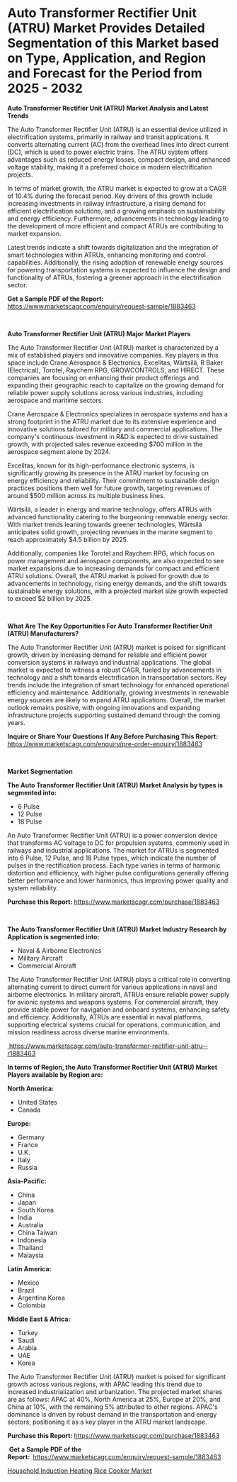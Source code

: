 <p><h1>Auto Transformer Rectifier Unit (ATRU) Market Provides Detailed Segmentation of this Market based on Type, Application, and Region and Forecast for the Period from 2025 - 2032</h1></p><p><strong>Auto Transformer Rectifier Unit (ATRU) Market Analysis and Latest Trends</strong></p>
<p><p>The Auto Transformer Rectifier Unit (ATRU) is an essential device utilized in electrification systems, primarily in railway and transit applications. It converts alternating current (AC) from the overhead lines into direct current (DC), which is used to power electric trains. The ATRU system offers advantages such as reduced energy losses, compact design, and enhanced voltage stability, making it a preferred choice in modern electrification projects.</p><p>In terms of market growth, the ATRU market is expected to grow at a CAGR of 10.4% during the forecast period. Key drivers of this growth include increasing investments in railway infrastructure, a rising demand for efficient electrification solutions, and a growing emphasis on sustainability and energy efficiency. Furthermore, advancements in technology leading to the development of more efficient and compact ATRUs are contributing to market expansion.</p><p>Latest trends indicate a shift towards digitalization and the integration of smart technologies within ATRUs, enhancing monitoring and control capabilities. Additionally, the rising adoption of renewable energy sources for powering transportation systems is expected to influence the design and functionality of ATRUs, fostering a greener approach in the electrification sector.</p></p>
<p><strong>Get a Sample PDF of the Report:&nbsp;</strong> <a href="https://www.marketscagr.com/enquiry/request-sample/1883463?utm_campaign=2483&utm_medium=2&utm_source=Github&utm_content=ia&utm_term=07042025&utm_id=auto-transformer-rectifier-unit-atru">https://www.marketscagr.com/enquiry/request-sample/1883463</a></p>
<p>&nbsp;</p>
<p><strong>Auto Transformer Rectifier Unit (ATRU) Major Market Players</strong></p>
<p><p>The Auto Transformer Rectifier Unit (ATRU) market is characterized by a mix of established players and innovative companies. Key players in this space include Crane Aerospace & Electronics, Excelitas, Wärtsilä, R Baker (Electrical), Torotel, Raychem RPG, GROWCONTROLS, and HIRECT. These companies are focusing on enhancing their product offerings and expanding their geographic reach to capitalize on the growing demand for reliable power supply solutions across various industries, including aerospace and maritime sectors.</p><p>Crane Aerospace & Electronics specializes in aerospace systems and has a strong footprint in the ATRU market due to its extensive experience and innovative solutions tailored for military and commercial applications. The company's continuous investment in R&D is expected to drive sustained growth, with projected sales revenue exceeding $700 million in the aerospace segment alone by 2024.</p><p>Excelitas, known for its high-performance electronic systems, is significantly growing its presence in the ATRU market by focusing on energy efficiency and reliability. Their commitment to sustainable design practices positions them well for future growth, targeting revenues of around $500 million across its multiple business lines.</p><p>Wärtsilä, a leader in energy and marine technology, offers ATRUs with advanced functionality catering to the burgeoning renewable energy sector. With market trends leaning towards greener technologies, Wärtsilä anticipates solid growth, projecting revenues in the marine segment to reach approximately $4.5 billion by 2025.</p><p>Additionally, companies like Torotel and Raychem RPG, which focus on power management and aerospace components, are also expected to see market expansions due to increasing demands for compact and efficient ATRU solutions. Overall, the ATRU market is poised for growth due to advancements in technology, rising energy demands, and the shift towards sustainable energy solutions, with a projected market size growth expected to exceed $2 billion by 2025.</p></p>
<p>&nbsp;</p>
<p><strong>What Are The Key Opportunities For Auto Transformer Rectifier Unit (ATRU) Manufacturers?</strong></p>
<p><p>The Auto Transformer Rectifier Unit (ATRU) market is poised for significant growth, driven by increasing demand for reliable and efficient power conversion systems in railways and industrial applications. The global market is expected to witness a robust CAGR, fueled by advancements in technology and a shift towards electrification in transportation sectors. Key trends include the integration of smart technology for enhanced operational efficiency and maintenance. Additionally, growing investments in renewable energy sources are likely to expand ATRU applications. Overall, the market outlook remains positive, with ongoing innovations and expanding infrastructure projects supporting sustained demand through the coming years.</p></p>
<p><strong>Inquire or Share Your Questions If Any Before Purchasing This Report:</strong> <a href="https://www.marketscagr.com/enquiry/pre-order-enquiry/1883463?utm_campaign=2483&utm_medium=2&utm_source=Github&utm_content=ia&utm_term=07042025&utm_id=auto-transformer-rectifier-unit-atru">https://www.marketscagr.com/enquiry/pre-order-enquiry/1883463</a></p>
<p>&nbsp;</p>
<p><strong>Market Segmentation</strong></p>
<p><strong>The Auto Transformer Rectifier Unit (ATRU) Market Analysis by types is segmented into:</strong></p>
<p><ul><li>6 Pulse</li><li>12 Pulse</li><li>18 Pulse</li></ul></p>
<p><p>An Auto Transformer Rectifier Unit (ATRU) is a power conversion device that transforms AC voltage to DC for propulsion systems, commonly used in railways and industrial applications. The market for ATRUs is segmented into 6 Pulse, 12 Pulse, and 18 Pulse types, which indicate the number of pulses in the rectification process. Each type varies in terms of harmonic distortion and efficiency, with higher pulse configurations generally offering better performance and lower harmonics, thus improving power quality and system reliability.</p></p>
<p><strong>Purchase this Report:&nbsp;</strong><a href="https://www.marketscagr.com/purchase/1883463?utm_campaign=2483&utm_medium=2&utm_source=Github&utm_content=ia&utm_term=07042025&utm_id=auto-transformer-rectifier-unit-atru">https://www.marketscagr.com/purchase/1883463</a></p>
<p>&nbsp;</p>
<p><strong>The Auto Transformer Rectifier Unit (ATRU) Market Industry Research by Application is segmented into:</strong></p>
<p><ul><li>Naval & Airborne Electronics</li><li>Military Aircraft</li><li>Commercial Aircraft</li></ul></p>
<p><p>The Auto Transformer Rectifier Unit (ATRU) plays a critical role in converting alternating current to direct current for various applications in naval and airborne electronics. In military aircraft, ATRUs ensure reliable power supply for avionic systems and weapons systems. For commercial aircraft, they provide stable power for navigation and onboard systems, enhancing safety and efficiency. Additionally, ATRUs are essential in naval platforms, supporting electrical systems crucial for operations, communication, and mission readiness across diverse marine environments.</p></p>
<p><a href="https://www.marketscagr.com/auto-transformer-rectifier-unit-atru--r1883463?utm_campaign=2483&utm_medium=2&utm_source=Github&utm_content=ia&utm_term=07042025&utm_id=auto-transformer-rectifier-unit-atru">&nbsp;https://www.marketscagr.com/auto-transformer-rectifier-unit-atru--r1883463</a></p>
<p><strong>In terms of Region, the Auto Transformer Rectifier Unit (ATRU) Market Players available by Region are:</strong></p>
<p>
    <p> <strong> North America: </strong>
        <ul>
            <li>United States</li>
            <li>Canada</li>
        </ul>
        </p> 
    <p> <strong> Europe: </strong>
        <ul>
            <li>Germany</li>
            <li>France</li>
            <li>U.K.</li>
            <li>Italy</li>
            <li>Russia</li>
        </ul>
        </p> 
    <p> <strong> Asia-Pacific: </strong>
        <ul>
            <li>China</li>
            <li>Japan</li>
            <li>South Korea</li>
            <li>India</li>
            <li>Australia</li>
            <li>China Taiwan</li>
            <li>Indonesia</li>
            <li>Thailand</li>
            <li>Malaysia</li>
        </ul>
        </p> 
    <p> <strong> Latin America: </strong>
        <ul>
            <li>Mexico</li>
            <li>Brazil</li>
            <li>Argentina Korea</li>
            <li>Colombia</li>
        </ul>
        </p> 
    <p> <strong> Middle East & Africa: </strong>
        <ul>
            <li>Turkey</li>
            <li>Saudi</li>
            <li>Arabia</li>
            <li>UAE</li>
            <li>Korea</li>
        </ul>
    </p>
    </p>
<p><p>The Auto Transformer Rectifier Unit (ATRU) market is poised for significant growth across various regions, with APAC leading this trend due to increased industrialization and urbanization. The projected market shares are as follows: APAC at 40%, North America at 25%, Europe at 20%, and China at 10%, with the remaining 5% attributed to other regions. APAC's dominance is driven by robust demand in the transportation and energy sectors, positioning it as a key player in the ATRU market landscape.</p></p>
<p><strong>Purchase this Report: </strong><a href="https://www.marketscagr.com/purchase/1883463?utm_campaign=2483&utm_medium=2&utm_source=Github&utm_content=ia&utm_term=07042025&utm_id=auto-transformer-rectifier-unit-atru">https://www.marketscagr.com/purchase/1883463</a></p>
<p>&nbsp;<strong>Get a Sample PDF of the Report:&nbsp;&nbsp;</strong><a href="https://www.marketscagr.com/enquiry/request-sample/1883463?utm_campaign=2483&utm_medium=2&utm_source=Github&utm_content=ia&utm_term=07042025&utm_id=auto-transformer-rectifier-unit-atru">https://www.marketscagr.com/enquiry/request-sample/1883463</a></p>
<p><strong></strong></p>
<p><p><a href="https://github.com/ParvinKhatun77/Market-Research-Report-List-2/blob/main/household-induction-heating-rice-cooker-market.md?utm_campaign=2483&utm_medium=2&utm_source=Github&utm_content=ia&utm_term=07042025&utm_id=auto-transformer-rectifier-unit-atru">Household Induction Heating Rice Cooker Market</a></p></p>